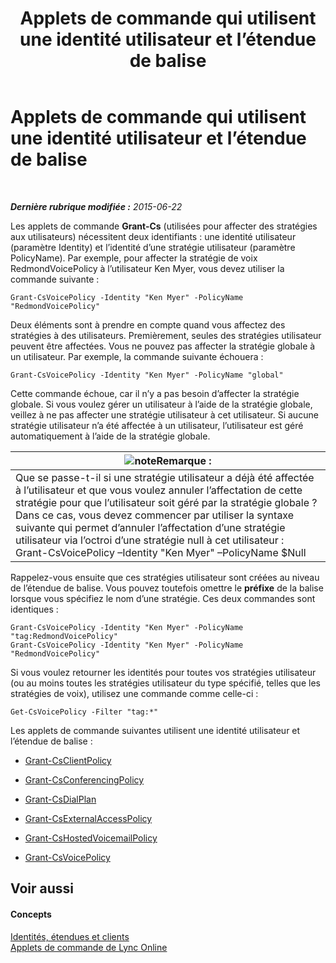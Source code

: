 ﻿---
title: Applets de commande qui utilisent une identité utilisateur et l’étendue de balise
TOCTitle: Applets de commande qui utilisent une identité utilisateur et l’étendue de balise
ms:assetid: 344a21b0-5301-4e77-853a-970bb1c11e1d
ms:mtpsurl: https://technet.microsoft.com/fr-fr/library/Dn362781(v=OCS.15)
ms:contentKeyID: 56269573
ms.date: 06/01/2017
mtps_version: v=OCS.15
ms.translationtype: HT
---

# Applets de commande qui utilisent une identité utilisateur et l’étendue de balise

 

_**Dernière rubrique modifiée :** 2015-06-22_

Les applets de commande **Grant-Cs** (utilisées pour affecter des stratégies aux utilisateurs) nécessitent deux identifiants : une identité utilisateur (paramètre Identity) et l’identité d’une stratégie utilisateur (paramètre PolicyName). Par exemple, pour affecter la stratégie de voix RedmondVoicePolicy à l’utilisateur Ken Myer, vous devez utiliser la commande suivante :

    Grant-CsVoicePolicy -Identity "Ken Myer" -PolicyName "RedmondVoicePolicy"

Deux éléments sont à prendre en compte quand vous affectez des stratégies à des utilisateurs. Premièrement, seules des stratégies utilisateur peuvent être affectées. Vous ne pouvez pas affecter la stratégie globale à un utilisateur. Par exemple, la commande suivante échouera :

    Grant-CsVoicePolicy -Identity "Ken Myer" -PolicyName "global"

Cette commande échoue, car il n’y a pas besoin d’affecter la stratégie globale. Si vous voulez gérer un utilisateur à l’aide de la stratégie globale, veillez à ne pas affecter une stratégie utilisateur à cet utilisateur. Si aucune stratégie utilisateur n’a été affectée à un utilisateur, l’utilisateur est géré automatiquement à l’aide de la stratégie globale.

<table>
<thead>
<tr class="header">
<th><img src="images/Gg398920.note(OCS.15).gif" title="note" alt="note" />Remarque :</th>
</tr>
</thead>
<tbody>
<tr class="odd">
<td>Que se passe-t-il si une stratégie utilisateur a déjà été affectée à l’utilisateur et que vous voulez annuler l’affectation de cette stratégie pour que l’utilisateur soit géré par la stratégie globale ? Dans ce cas, vous devez commencer par utiliser la syntaxe suivante qui permet d’annuler l’affectation d’une stratégie utilisateur via l’octroi d’une stratégie null à cet utilisateur :<br />
Grant-CsVoicePolicy –Identity &quot;Ken Myer&quot; –PolicyName $Null</td>
</tr>
</tbody>
</table>


Rappelez-vous ensuite que ces stratégies utilisateur sont créées au niveau de l’étendue de balise. Vous pouvez toutefois omettre le **préfixe** de la balise lorsque vous spécifiez le nom d’une stratégie. Ces deux commandes sont identiques :

    Grant-CsVoicePolicy -Identity "Ken Myer" -PolicyName "tag:RedmondVoicePolicy"
    Grant-CsVoicePolicy -Identity "Ken Myer" -PolicyName "RedmondVoicePolicy"

Si vous voulez retourner les identités pour toutes vos stratégies utilisateur (ou au moins toutes les stratégies utilisateur du type spécifié, telles que les stratégies de voix), utilisez une commande comme celle-ci :

    Get-CsVoicePolicy -Filter "tag:*"

Les applets de commande suivantes utilisent une identité utilisateur et l’étendue de balise :

  - [Grant-CsClientPolicy](https://docs.microsoft.com/en-us/powershell/module/skype/Grant-CsClientPolicy)

  - [Grant-CsConferencingPolicy](https://docs.microsoft.com/en-us/powershell/module/skype/Grant-CsConferencingPolicy)

  - [Grant-CsDialPlan](https://docs.microsoft.com/en-us/powershell/module/skype/Grant-CsDialPlan)

  - [Grant-CsExternalAccessPolicy](https://docs.microsoft.com/en-us/powershell/module/skype/Grant-CsExternalAccessPolicy)

  - [Grant-CsHostedVoicemailPolicy](https://docs.microsoft.com/en-us/powershell/module/skype/Grant-CsHostedVoicemailPolicy)

  - [Grant-CsVoicePolicy](https://docs.microsoft.com/en-us/powershell/module/skype/Grant-CsVoicePolicy)

## Voir aussi

#### Concepts

[Identités, étendues et clients](identities-scopes-and-tenants-in-skype-for-business-online.md)  
[Applets de commande de Lync Online](https://docs.microsoft.com/en-us/SkypeForBusiness/set-up-your-computer-for-windows-powershell/set-up-your-computer-for-windows-powershell)


